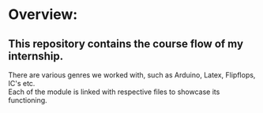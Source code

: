 # Overview:
## This repository contains the course flow of my internship.
There are various genres we worked with, such as Arduino, Latex, Flipflops, IC's etc.<br>
Each of the module is linked with respective files to showcase its functioning.<br>
